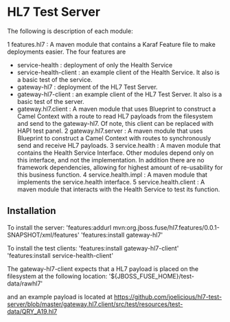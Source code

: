 # HL7 Test Server

The following is description of each module:

1 features.hl7 : A maven module that contains a Karaf Feature file to make deployments easier. The four features are
  - service-health : deployment of only the Health Service
  - service-health-client : an example client of the Health Service. It also is a basic test of the service.
  - gateway-hl7 : deployment of the HL7 Test Server.
  - gateway-hl7-client : an example client of the HL7 Test Server. It also is a basic test of the server.
  - gateway.hl7.client : A maven module that uses Blueprint to construct a Camel Context with a route to read HL7 payloads from the filesystem and send to the gateway-hl7. Of note, this client can be replaced with HAPI test panel.
2 gateway.hl7.server : A maven module that uses Blueprint to construct a Camel Context with routes to synchronously send and receive HL7 payloads.
3 service.health : A maven module that contains the Health Service Interface. Other modules depend only on this interface, and not the implementation. In addition there are no framework dependencies, allowing for highest amount of re-usability for this business function.
4 service.health.impl : A maven module that implements the service.health interface.
5 service.health.client : A maven module that interacts with the Health Service to test its function.

## Installation

To install the server:
'features:addurl mvn:org.jboss.fuse/hl7.features/0.0.1-SNAPSHOT/xml/features'
'features:install gateway-hl7'

To install the test clients:
'features:install gateway-hl7-client'
'features:install service-health-client'

The gateway-hl7-client expects that a HL7 payload is placed on the filesystem at the following location:
'${JBOSS_FUSE_HOME}/test-data/rawhl7'

and an example payload is located at https://github.com/joelicious/hl7-test-server/blob/master/gateway.hl7.client/src/test/resources/test-data/QRY_A19.hl7
